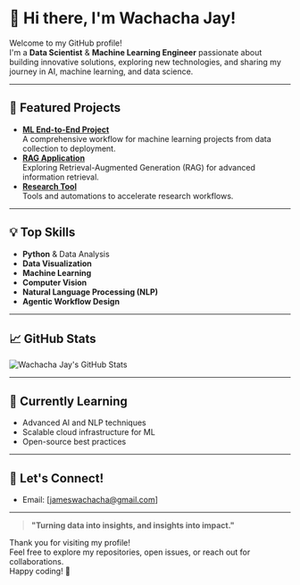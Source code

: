 # 👋 Hi there, I'm Wachacha Jay!

Welcome to my GitHub profile!  
I'm a **Data Scientist** & **Machine Learning Engineer** passionate about building innovative solutions, exploring new technologies, and sharing my journey in AI, machine learning, and data science.

---

## 🚀 Featured Projects

- **[ML End-to-End Project](https://github.com/Wachacha-jay/Ml_end_to_to_end_project)**  
  A comprehensive workflow for machine learning projects from data collection to deployment.
- **[RAG Application](https://github.com/Wachacha-jay/Rag_application)**  
  Exploring Retrieval-Augmented Generation (RAG) for advanced information retrieval.
- **[Research Tool](https://github.com/Wachacha-jay/Reasearch_tool)**  
  Tools and automations to accelerate research workflows.

---

## 💡 Top Skills

- **Python** & Data Analysis
- **Data Visualization**
- **Machine Learning**
- **Computer Vision**
- **Natural Language Processing (NLP)**
- **Agentic Workflow Design**

---

## 📈 GitHub Stats

![Wachacha Jay's GitHub Stats](https://github-readme-stats.vercel.app/api?username=Wachacha-jay&show_icons=true&theme=radical)

---

## 🌱 Currently Learning

- Advanced AI and NLP techniques
- Scalable cloud infrastructure for ML
- Open-source best practices

---

## 🤝 Let's Connect!

<!-- Add your social or professional links below! -->
- Email: [jameswachacha@gmail.com]

---

> **"Turning data into insights, and insights into impact."**

Thank you for visiting my profile!  
Feel free to explore my repositories, open issues, or reach out for collaborations.  
Happy coding! 🚀
